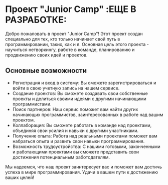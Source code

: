 # Проект "Junior Camp" :ЕЩЕ В РАЗРАБОТКЕ:

Добро пожаловать в проект "Junior Camp"! Этот проект создан специально для тех, кто только начинает свой путь в программировании, таких, как и я. Основная цель этого проекта - научиться нетворкингу, работе в команде, планированию и продвижению своих идей и проектов.

## Основные возможности

- Регистрация и вход в систему: Вы сможете зарегистрироваться и войти в свою учетную запись на нашем сервисе.
- Создание проектов: Вы сможете создавать свои собственные проекты и делиться своими идеями с другими начинающими программистами.
- Поиск партнеров: Наш сервис поможет вам найти других начинающих программистов, заинтересованных в работе над вашим проектом.
- Коллаборация: Вы сможете работать в команде над проектами, объединяя свои усилия и навыки с другими участниками.
- Получение опыта: Работа над реальными проектами поможет вам набраться опыта и развить свои навыки программирования.
- Возможность трудоустройства: С нашими готовыми, законченными и работающими проектами вы сможете представить свои достижения потенциальным работодателям.

Мы надеемся, что наш проект заинтересует вас и поможет вам достичь успеха в мире программирования. Удачи в вашем пути к достижению ваших целей!


